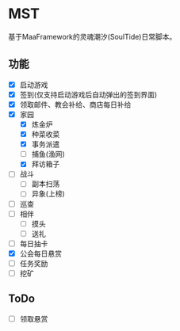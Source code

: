 # MST
基于MaaFramework的灵魂潮汐(SoulTide)日常脚本。

## 功能
- [x] 启动游戏
- [x] 签到(仅支持启动游戏后自动弹出的签到界面)
- [x] 领取邮件、教会补给、商店每日补给
- [x] 家园
  - [x] 炼金炉
  - [x] 种菜收菜
  - [x] 事务派遣
  - [ ] 捕鱼(渔网)
  - [x] 拜访箱子
- [ ] 战斗
  - [ ] 副本扫荡
  - [ ] 异象(上榜)
- [ ] 巡查
- [ ] 相伴
  - [ ] 摸头
  - [ ] 送礼
- [ ] 每日抽卡
- [x] 公会每日悬赏
- [ ] 任务奖励
- [ ] 挖矿

## ToDo
- [ ] 领取悬赏